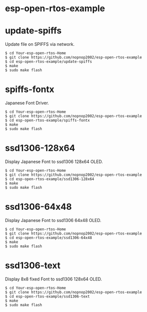 # esp-open-rtos-example

# update-spiffs   
Update file on SPIFFS via network.   

	$ cd Your-esp-open-rtos-Home
	$ git clone https://github.com/nopnop2002/esp-open-rtos-example
	$ cd esp-open-rtos-example/update-spiffs
	$ make
	$ sudo make flash

# spiffs-fontx   
Japanese Font Driver.   

	$ cd Your-esp-open-rtos-Home
	$ git clone https://github.com/nopnop2002/esp-open-rtos-example
	$ cd esp-open-rtos-example/spiffs-fontx
	$ make
	$ sudo make flash

# ssd1306-128x64   
Display Japanese Font to ssd1306 128x64 OLED.   

	$ cd Your-esp-open-rtos-Home
	$ git clone https://github.com/nopnop2002/esp-open-rtos-example
	$ cd esp-open-rtos-example/ssd1306-128x64
	$ make
	$ sudo make flash

# ssd1306-64x48   
Display Japanese Font to ssd1306 64x48 OLED.   

	$ cd Your-esp-open-rtos-Home
	$ git clone https://github.com/nopnop2002/esp-open-rtos-example
	$ cd esp-open-rtos-example/ssd1306-64x48
	$ make
	$ sudo make flash

# ssd1306-text   
Display 8x8 fixed Font to ssd1306 128x64 OLED.   

	$ cd Your-esp-open-rtos-Home
	$ git clone https://github.com/nopnop2002/esp-open-rtos-example
	$ cd esp-open-rtos-example/ssd1306-text
	$ make
	$ sudo make flash

